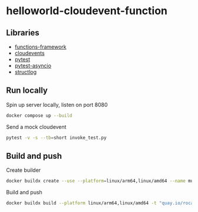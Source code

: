 # helloworld-cloudevent-function

## Libraries

- [functions-framework](https://github.com/GoogleCloudPlatform/functions-framework-python)
- [cloudevents](https://github.com/cloudevents/sdk-python)
- [pytest](https://github.com/pytest-dev/pytest)
- [pytest-asyncio](https://github.com/pytest-dev/pytest-asyncio)
- [structlog](https://github.com/hynek/structlog)

## Run locally

Spin up server locally, listen on port 8080

```bash
docker compose up --build
```

Send a mock cloudevent

```bash
pytest -v -s --tb=short invoke_test.py
```

## Build and push

Create builder

```bash
docker buildx create --use --platform=linux/arm64,linux/amd64 --name multi-platform-builder
```

Build and push

```bash
docker buildx build --platform linux/arm64,linux/amd64 -t "quay.io/rocats/helloworld-python" --build-arg PYTHON_VERSION=3.12 --push .
```
